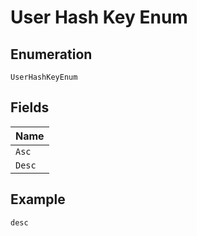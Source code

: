 
# User Hash Key Enum

## Enumeration

`UserHashKeyEnum`

## Fields

| Name |
|  --- |
| `Asc` |
| `Desc` |

## Example

```
desc
```

